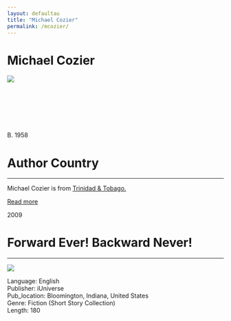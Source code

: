 ```yaml
---
layout: defaultau
title: "Michael Cozier"
permalink: /mcozier/
---
```


<div class="content">
    <h1>Michael Cozier</h1>
    <div class="quote">
        <div><img src="https://static.wixstatic.com/media/a27d24_efa054a8e0a940d9839e3f12769d0936~mv2.png/v1/fill/w_172,h_305,al_c,q_85,usm_0.66_1.00_0.01,enc_auto/a27d24_efa054a8e0a940d9839e3f12769d0936~mv2.png" class="logo"></div>
    </div>
    <div class="timeline">
        <div style="padding-bottom:100px;"></div>
        <div class="block">
            <div class="date right"><p class="right"> B. 1958 </p></div>
            <div class="dot"></div>
            <div class="left first">
            <div class="author_country">
                <h1>Author Country</h1><hr>
          <div class="aclocation">  <p> Michael Cozier is from <a href="http://localhost:4000/3"> Trinidad & Tobago.</a></p></div>
          <div class="acreadmore">  <a href="#">Read more</a></div>
            </div>
            </div>
        </div>
        <div class="block">
            <div class="date left"><p class="left">2009</p></div>
            <div class="dot"></div>
            <div class="right hide">
                <h1>Forward Ever! Backward Never!</h1><hr>
                <p><img src="https://images-na.ssl-images-amazon.com/images/I/51iWVAmSH0L._SY291_BO1,204,203,200_QL40_FMwebp_.jpg"></p>
 			<p> Language: English <br/>
                Publisher: iUniverse <br/>
                Pub_location: Bloomington, Indiana, United States <br/>
                Genre: Fiction (Short Story Collection) <br/>
                Length: 180 <br/>                </p>
            </div>
        </div>
